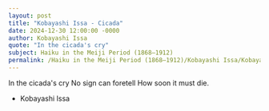 ```yaml
---
layout: post
title: "Kobayashi Issa - Cicada"
date: 2024-12-30 12:00:00 -0000
author: Kobayashi Issa
quote: "In the cicada's cry"
subject: Haiku in the Meiji Period (1868–1912)
permalink: /Haiku in the Meiji Period (1868–1912)/Kobayashi Issa/Kobayashi Issa - Cicada
---
```


In the cicada's cry
No sign can foretell
How soon it must die.

- Kobayashi Issa

